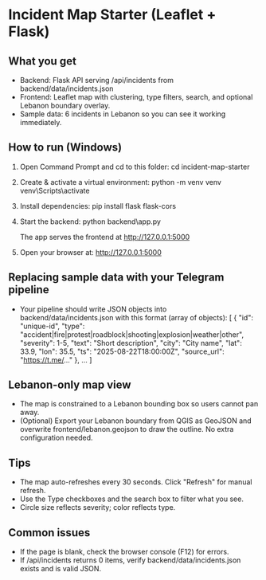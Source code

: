 # Incident Map Starter (Leaflet + Flask)

## What you get

- Backend: Flask API serving /api/incidents from backend/data/incidents.json
- Frontend: Leaflet map with clustering, type filters, search, and optional Lebanon boundary overlay.
- Sample data: 6 incidents in Lebanon so you can see it working immediately.

## How to run (Windows)

1. Open Command Prompt and cd to this folder:
   cd incident-map-starter

2. Create & activate a virtual environment:
   python -m venv venv
   venv\Scripts\activate

3. Install dependencies:
   pip install flask flask-cors

4. Start the backend:
   python backend\app.py

   The app serves the frontend at http://127.0.0.1:5000

5. Open your browser at:
   http://127.0.0.1:5000

## Replacing sample data with your Telegram pipeline

- Your pipeline should write JSON objects into backend/data/incidents.json
  with this format (array of objects):
  [
  {
  "id": "unique-id",
  "type": "accident|fire|protest|roadblock|shooting|explosion|weather|other",
  "severity": 1-5,
  "text": "Short description",
  "city": "City name",
  "lat": 33.9,
  "lon": 35.5,
  "ts": "2025-08-22T18:00:00Z",
  "source_url": "https://t.me/..."
  },
  ...
  ]

## Lebanon-only map view

- The map is constrained to a Lebanon bounding box so users cannot pan away.
- (Optional) Export your Lebanon boundary from QGIS as GeoJSON and overwrite
  frontend/lebanon.geojson to draw the outline. No extra configuration needed.

## Tips

- The map auto-refreshes every 30 seconds. Click "Refresh" for manual refresh.
- Use the Type checkboxes and the search box to filter what you see.
- Circle size reflects severity; color reflects type.

## Common issues

- If the page is blank, check the browser console (F12) for errors.
- If /api/incidents returns 0 items, verify backend/data/incidents.json exists
  and is valid JSON.
